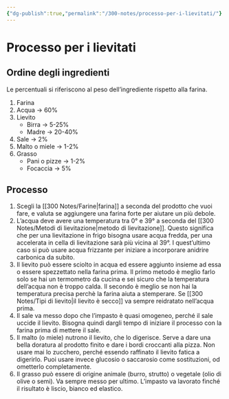 ```yaml
---
{"dg-publish":true,"permalink":"/300-notes/processo-per-i-lievitati/"}
---
```


# Processo per i lievitati
## Ordine degli ingredienti
Le percentuali si riferiscono al peso dell’ingrediente rispetto alla farina.
1. Farina
2. Acqua → 60%
3. Lievito 
	- Birra → 5-25%
	- Madre → 20-40%
4. Sale → 2%
5. Malto o miele → 1-2%
6. Grasso 
	- Pani o pizze → 1-2%
	- Focaccia → 5%
## Processo
1. Scegli la [[300 Notes/Farine\|farina]] a seconda del prodotto che vuoi fare, e valuta se aggiungere una farina forte per aiutare un più debole.
2. L’acqua deve avere una temperatura tra 0° e 39° a seconda del [[300 Notes/Metodi di lievitazione\|metodo di lievitazione]]. Questo significa che per una lievitazione in frigo bisogna usare acqua fredda, per una accelerata in cella di lievitazione sarà più vicina al 39°. I quest’ultimo caso si può usare acqua frizzante per iniziare a incorporare anidrire carbonica da subito.
3. Il lievito può essere sciolto in acqua ed essere aggiunto insieme ad essa o essere spezzettato nella farina prima. Il primo metodo è meglio farlo solo se hai un termometro da cucina e sei sicuro che la temperatura dell’acqua non è troppo calda. Il secondo è meglio se non hai la temperatura precisa perchè la farina aiuta a stemperare. Se [[300 Notes/Tipi di lievito\|il lievito è secco]] va sempre reidratato nell’acqua prima.
4. Il sale va messo dopo che l’impasto è quasi omogeneo, perché il sale uccide il lievito. Bisogna quindi dargli tempo di iniziare il processo con la farina prima di mettere il sale.
5. Il malto (o miele) nutrono il lievito, che lo digerisce. Serve a dare una bella doratura al prodotto finito e dare i bordi croccanti alla pizza. Non usare mai lo zucchero, perché essendo raffinato il lievito fatica a digerirlo. Puoi usare invece glucosio o saccarosio come sostituzioni, od ometterlo completamente.
6. Il grasso può essere di origine animale (burro, strutto) o vegetale (olio di olive o semi). Va sempre messo per ultimo. L’impasto va lavorato finché il risultato è liscio, bianco ed elastico.